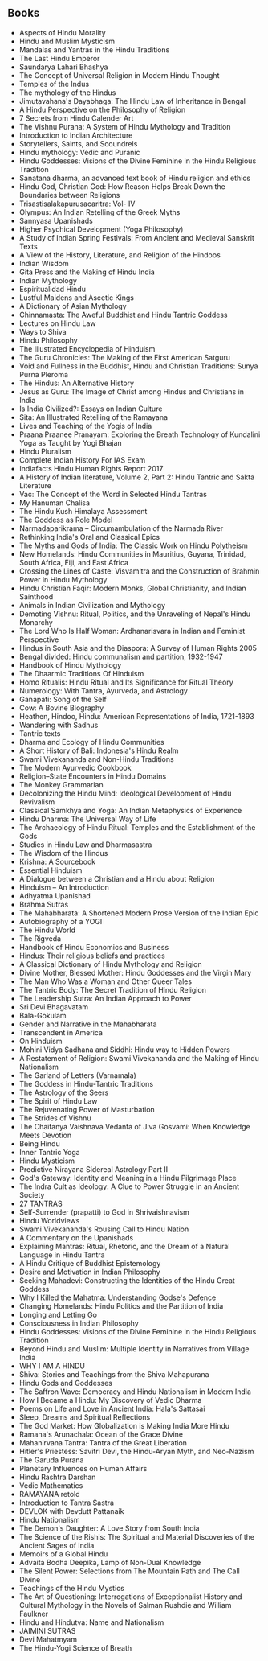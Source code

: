 <h2> Books </h2>
<ul>

                             

 <li><a target="_blank" href="https://github.com/manjunath5496/Hindu-Mythology-Books/blob/master/hind(1).pdf" style="text-decoration:none;">Aspects of Hindu Morality</a></li>

 <li><a target="_blank" href="https://github.com/manjunath5496/Hindu-Mythology-Books/blob/master/hind(2).pdf" style="text-decoration:none;">Hindu and Muslim Mysticism</a></li>

<li><a target="_blank" href="https://github.com/manjunath5496/Hindu-Mythology-Books/blob/master/hind(3).pdf" style="text-decoration:none;">Mandalas and Yantras in the Hindu Traditions</a></li>
 <li><a target="_blank" href="https://github.com/manjunath5496/Hindu-Mythology-Books/blob/master/hind(4).pdf" style="text-decoration:none;">The Last Hindu Emperor</a></li>                              
<li><a target="_blank" href="https://github.com/manjunath5496/Hindu-Mythology-Books/blob/master/hind(5).pdf" style="text-decoration:none;">Saundarya Lahari Bhashya</a></li>
<li><a target="_blank" href="https://github.com/manjunath5496/Hindu-Mythology-Books/blob/master/hind(6).pdf" style="text-decoration:none;">The Concept of Universal Religion
in Modern Hindu Thought</a></li>
 <li><a target="_blank" href="https://github.com/manjunath5496/Hindu-Mythology-Books/blob/master/hind(7).pdf" style="text-decoration:none;">Temples of the Indus </a></li>

 <li><a target="_blank" href="https://github.com/manjunath5496/Hindu-Mythology-Books/blob/master/hind(8).pdf" style="text-decoration:none;"> The mythology of the Hindus </a></li>
   <li><a target="_blank" href="https://github.com/manjunath5496/Hindu-Mythology-Books/blob/master/hind(9).pdf" style="text-decoration:none;">Jimutavahana's Dayabhaga: The Hindu Law of Inheritance in Bengal</a></li>
  
   
 <li><a target="_blank" href="https://github.com/manjunath5496/Hindu-Mythology-Books/blob/master/hind(10).pdf" style="text-decoration:none;">A Hindu Perspective on the Philosophy of Religion</a></li>                              
<li><a target="_blank" href="https://github.com/manjunath5496/Hindu-Mythology-Books/blob/master/hind(11).pdf" style="text-decoration:none;">7 Secrets from Hindu Calender Art</a></li>
<li><a target="_blank" href="https://github.com/manjunath5496/Hindu-Mythology-Books/blob/master/hind(12).pdf" style="text-decoration:none;">The Vishnu Purana: A System of Hindu Mythology and Tradition</a></li>
<li><a target="_blank" href="https://github.com/manjunath5496/Hindu-Mythology-Books/blob/master/hind(13).pdf" style="text-decoration:none;">Introduction to Indian Architecture</a></li>

<li><a target="_blank" href="https://github.com/manjunath5496/Hindu-Mythology-Books/blob/master/hind(14).pdf" style="text-decoration:none;">Storytellers, Saints, and Scoundrels</a></li>
                              
<li><a target="_blank" href="https://github.com/manjunath5496/Hindu-Mythology-Books/blob/master/hind(15).pdf" style="text-decoration:none;">Hindu mythology: Vedic and Puranic</a></li>

<li><a target="_blank" href="https://github.com/manjunath5496/Hindu-Mythology-Books/blob/master/hind(16).pdf" style="text-decoration:none;">Hindu Goddesses: Visions of the Divine Feminine in the Hindu Religious Tradition</a></li>

  <li><a target="_blank" href="https://github.com/manjunath5496/Hindu-Mythology-Books/blob/master/hind(17).pdf" style="text-decoration:none;">Sanatana dharma, an advanced text book of Hindu religion and ethics</a></li>   
  
<li><a target="_blank" href="https://github.com/manjunath5496/Hindu-Mythology-Books/blob/master/hind(18).pdf" style="text-decoration:none;">Hindu God, Christian God: How Reason Helps Break Down the Boundaries between Religions</a></li> 

  
<li><a target="_blank" href="https://github.com/manjunath5496/Hindu-Mythology-Books/blob/master/hind(19).pdf" style="text-decoration:none;">Trisastisalakapurusacaritra: Vol- IV</a></li> 

<li><a target="_blank" href="https://github.com/manjunath5496/Hindu-Mythology-Books/blob/master/hind(20).pdf" style="text-decoration:none;">Olympus: An Indian Retelling of the Greek Myths</a></li>

<li><a target="_blank" href="https://github.com/manjunath5496/Hindu-Mythology-Books/blob/master/hind(21).pdf" style="text-decoration:none;">Sannyasa Upanishads</a></li>
<li><a target="_blank" href="https://github.com/manjunath5496/Hindu-Mythology-Books/blob/master/hind(22).pdf" style="text-decoration:none;">Higher Psychical Development (Yoga Philosophy)</a></li> 
 <li><a target="_blank" href="https://github.com/manjunath5496/Hindu-Mythology-Books/blob/master/hind(23).pdf" style="text-decoration:none;">A Study of Indian Spring Festivals:  From Ancient and Medieval Sanskrit Texts</a></li> 
 

   <li><a target="_blank" href="https://github.com/manjunath5496/Hindu-Mythology-Books/blob/master/hind(24).pdf" style="text-decoration:none;">A View of the History, Literature,
and Religion of the Hindoos</a></li>
 
   <li><a target="_blank" href="https://github.com/manjunath5496/Hindu-Mythology-Books/blob/master/hind(25).pdf" style="text-decoration:none;">Indian Wisdom</a></li>                              
 <li><a target="_blank" href="https://github.com/manjunath5496/Hindu-Mythology-Books/blob/master/hind(26).pdf" style="text-decoration:none;">Gita Press and the Making of Hindu India </a></li>
 <li><a target="_blank" href="https://github.com/manjunath5496/Hindu-Mythology-Books/blob/master/hind(27).pdf" style="text-decoration:none;">Indian Mythology</a></li>
   
 
   <li><a target="_blank" href="https://github.com/manjunath5496/Hindu-Mythology-Books/blob/master/hind(28).pdf" style="text-decoration:none;">Espiritualidad Hindu</a></li>
 
   <li><a target="_blank" href="https://github.com/manjunath5496/Hindu-Mythology-Books/blob/master/hind(29).pdf" style="text-decoration:none;">Lustful Maidens and Ascetic Kings</a></li>                              

  <li><a target="_blank" href="https://github.com/manjunath5496/Hindu-Mythology-Books/blob/master/hind(30).pdf" style="text-decoration:none;">A Dictionary of Asian Mythology</a></li>
 
   <li><a target="_blank" href="https://github.com/manjunath5496/Hindu-Mythology-Books/blob/master/hind(31).pdf" style="text-decoration:none;">Chinnamasta: The Aweful Buddhist and Hindu Tantric Goddess</a></li> 
    <li><a target="_blank" href="https://github.com/manjunath5496/Hindu-Mythology-Books/blob/master/hind(32).pdf" style="text-decoration:none;">Lectures on Hindu Law </a></li> 

   <li><a target="_blank" href="https://github.com/manjunath5496/Hindu-Mythology-Books/blob/master/hind(33).pdf" style="text-decoration:none;">Ways to Shiva</a></li>                              

  <li><a target="_blank" href="https://github.com/manjunath5496/Hindu-Mythology-Books/blob/master/hind(34).pdf" style="text-decoration:none;">Hindu Philosophy</a></li> 
 
  <li><a target="_blank" href="https://github.com/manjunath5496/Hindu-Mythology-Books/blob/master/hind(35).pdf" style="text-decoration:none;">The Illustrated Encyclopedia
of Hinduism</a></li> 

  <li><a target="_blank" href="https://github.com/manjunath5496/Hindu-Mythology-Books/blob/master/hind(36).pdf" style="text-decoration:none;">The Guru Chronicles: The Making of the First American Satguru</a></li> 
 
<li><a target="_blank" href="https://github.com/manjunath5496/Hindu-Mythology-Books/blob/master/hind(37).pdf" style="text-decoration:none;">Void and Fullness in the Buddhist, Hindu and Christian Traditions: Sunya Purna Pleroma</a></li>
 <li><a target="_blank" href="https://github.com/manjunath5496/Hindu-Mythology-Books/blob/master/hind(38).pdf" style="text-decoration:none;">The Hindus: An Alternative History</a></li>
<li><a target="_blank" href="https://github.com/manjunath5496/Hindu-Mythology-Books/blob/master/hind(39).pdf" style="text-decoration:none;">Jesus as Guru: The Image of Christ among Hindus and Christians in India</a></li>
 <li><a target="_blank" href="https://github.com/manjunath5496/Hindu-Mythology-Books/blob/master/hind(40).pdf" style="text-decoration:none;">Is India Civilized?: Essays on Indian Culture</a></li>                              
<li><a target="_blank" href="https://github.com/manjunath5496/Hindu-Mythology-Books/blob/master/hind(41).pdf" style="text-decoration:none;">Sita: An Illustrated Retelling of the Ramayana</a></li>
<li><a target="_blank" href="https://github.com/manjunath5496/Hindu-Mythology-Books/blob/master/hind(42).pdf" style="text-decoration:none;">Lives and Teaching of the Yogis of India</a></li>
 
  <li><a target="_blank" href="https://github.com/manjunath5496/Hindu-Mythology-Books/blob/master/hind(43).pdf" style="text-decoration:none;">Praana Praanee Pranayam: Exploring the Breath Technology of Kundalini Yoga as Taught by Yogi Bhajan</a></li>
 <li><a target="_blank" href="https://github.com/manjunath5496/Hindu-Mythology-Books/blob/master/hind(44).pdf" style="text-decoration:none;">Hindu Pluralism </a></li>
   <li><a target="_blank" href="https://github.com/manjunath5496/Hindu-Mythology-Books/blob/master/hind(45).pdf" style="text-decoration:none;">Complete Indian History For IAS Exam</a></li>  
   
<li><a target="_blank" href="https://github.com/manjunath5496/Hindu-Mythology-Books/blob/master/hind(46).pdf" style="text-decoration:none;">Indiafacts Hindu Human Rights Report 2017</a></li> 
                             
<li><a target="_blank" href="https://github.com/manjunath5496/Hindu-Mythology-Books/blob/master/hind(47).pdf" style="text-decoration:none;">A History of Indian literature, Volume 2, Part 2: Hindu Tantric and Sakta Literature</a></li>
<li><a target="_blank" href="https://github.com/manjunath5496/Hindu-Mythology-Books/blob/master/hind(48).pdf" style="text-decoration:none;">Vac: The Concept of the Word in Selected Hindu Tantras </a></li>

<li><a target="_blank" href="https://github.com/manjunath5496/Hindu-Mythology-Books/blob/master/hind(49).pdf" style="text-decoration:none;">My Hanuman Chalisa </a></li>
                              
<li><a target="_blank" href="https://github.com/manjunath5496/Hindu-Mythology-Books/blob/master/hind(50).pdf" style="text-decoration:none;">The Hindu Kush Himalaya Assessment</a></li>
<li><a target="_blank" href="https://github.com/manjunath5496/Hindu-Mythology-Books/blob/master/hind(51).pdf" style="text-decoration:none;">The Goddess as Role Model</a></li>
<li><a target="_blank" href="https://github.com/manjunath5496/Hindu-Mythology-Books/blob/master/hind(52).pdf" style="text-decoration:none;">Narmadaparikrama – Circumambulation of the Narmada River</a></li>

<li><a target="_blank" href="https://github.com/manjunath5496/Hindu-Mythology-Books/blob/master/hind(53).pdf" style="text-decoration:none;">Rethinking India's Oral
and Classical Epics </a></li>
 
<li><a target="_blank" href="https://github.com/manjunath5496/Hindu-Mythology-Books/blob/master/hind(54).pdf" style="text-decoration:none;">The Myths and Gods of India: The Classic Work on Hindu Polytheism  </a></li>

<li><a target="_blank" href="https://github.com/manjunath5496/Hindu-Mythology-Books/blob/master/hind(55).pdf" style="text-decoration:none;">New Homelands: Hindu Communities in Mauritius, Guyana, Trinidad, South Africa, Fiji, and East Africa</a></li>
 
  <li><a target="_blank" href="https://github.com/manjunath5496/Hindu-Mythology-Books/blob/master/hind(56).pdf" style="text-decoration:none;">Crossing the Lines of Caste: Visvamitra and the Construction of Brahmin Power in Hindu Mythology </a></li>                              

  <li><a target="_blank" href="https://github.com/manjunath5496/Hindu-Mythology-Books/blob/master/hind(57).pdf" style="text-decoration:none;">Hindu Christian Faqir: Modern Monks, Global Christianity, and Indian Sainthood </a></li>
 
   <li><a target="_blank" href="https://github.com/manjunath5496/Hindu-Mythology-Books/blob/master/hind(58).pdf" style="text-decoration:none;">Animals in Indian Civilization and Mythology</a></li>
    <li><a target="_blank" href="https://github.com/manjunath5496/Hindu-Mythology-Books/blob/master/hind(59).pdf" style="text-decoration:none;">Demoting Vishnu: Ritual, Politics, and the Unraveling of Nepal's Hindu Monarchy</a></li>
 
  <li><a target="_blank" href="https://github.com/manjunath5496/Hindu-Mythology-Books/blob/master/hind(60).pdf" style="text-decoration:none;">The Lord Who Is Half Woman: Ardhanarisvara in Indian and Feminist Perspective </a></li>
 
   <li><a target="_blank" href="https://github.com/manjunath5496/Hindu-Mythology-Books/blob/master/hind(61).pdf" style="text-decoration:none;">Hindus in South Asia and the Diaspora: A Survey of Human Rights 2005</a></li>
 
   <li><a target="_blank" href="https://github.com/manjunath5496/Hindu-Mythology-Books/blob/master/hind(62).pdf" style="text-decoration:none;">Bengal divided: Hindu communalism and partition, 1932-1947</a></li>
 
   <li><a target="_blank" href="https://github.com/manjunath5496/Hindu-Mythology-Books/blob/master/hind(63).pdf" style="text-decoration:none;">Handbook of Hindu Mythology</a></li>                              

  <li><a target="_blank" href="https://github.com/manjunath5496/Hindu-Mythology-Books/blob/master/hind(64).pdf" style="text-decoration:none;">The Dhaarmic Traditions
Of Hinduism</a></li>
 
   <li><a target="_blank" href="https://github.com/manjunath5496/Hindu-Mythology-Books/blob/master/hind(65).pdf" style="text-decoration:none;">Homo Ritualis: Hindu Ritual and Its Significance for Ritual Theory </a></li> 

   <li><a target="_blank" href="https://github.com/manjunath5496/Hindu-Mythology-Books/blob/master/hind(66).pdf" style="text-decoration:none;">Numerology: With Tantra, Ayurveda, and Astrology </a></li> 
 
   <li><a target="_blank" href="https://github.com/manjunath5496/Hindu-Mythology-Books/blob/master/hind(67).pdf" style="text-decoration:none;">Ganapati: Song of the Self </a></li>                              

  <li><a target="_blank" href="https://github.com/manjunath5496/Hindu-Mythology-Books/blob/master/hind(68).pdf" style="text-decoration:none;">Cow: A Bovine Biography</a></li> 
 
  
   <li><a target="_blank" href="https://github.com/manjunath5496/Hindu-Mythology-Books/blob/master/hind(69).pdf" style="text-decoration:none;">Heathen, Hindoo, Hindu: American Representations of India, 1721-1893</a></li>                              

  <li><a target="_blank" href="https://github.com/manjunath5496/Hindu-Mythology-Books/blob/master/hind(70).pdf" style="text-decoration:none;">Wandering with Sadhus</a></li> 
  
 
 <li><a target="_blank" href="https://github.com/manjunath5496/Hindu-Mythology-Books/blob/master/hind(71).pdf" style="text-decoration:none;">Tantric texts</a></li>
 
 <li><a target="_blank" href="https://github.com/manjunath5496/Hindu-Mythology-Books/blob/master/hind(72).pdf" style="text-decoration:none;">Dharma and Ecology of
Hindu Communities</a></li> 
 
 
 <li><a target="_blank" href="https://github.com/manjunath5496/Hindu-Mythology-Books/blob/master/hind(73).pdf" style="text-decoration:none;">A Short History of Bali: Indonesia's Hindu Realm</a></li>
  <li><a target="_blank" href="https://github.com/manjunath5496/Hindu-Mythology-Books/blob/master/hind(74).pdf" style="text-decoration:none;"> Swami Vivekananda and
Non-Hindu Traditions</a></li>
    <li><a target="_blank" href="https://github.com/manjunath5496/Hindu-Mythology-Books/blob/master/hind(75).pdf" style="text-decoration:none;">The Modern Ayurvedic Cookbook</a></li>                        
<li><a target="_blank" href="https://github.com/manjunath5496/Hindu-Mythology-Books/blob/master/hind(76).pdf" style="text-decoration:none;">Religion–State Encounters in Hindu Domains</a></li>

 <li><a target="_blank" href="https://github.com/manjunath5496/Hindu-Mythology-Books/blob/master/hind(77).pdf" style="text-decoration:none;"> The Monkey Grammarian</a></li> 
 
 
 <li><a target="_blank" href="https://github.com/manjunath5496/Hindu-Mythology-Books/blob/master/hind(78).pdf" style="text-decoration:none;">Decolonizing the Hindu Mind:
Ideological Development of Hindu Revivalism</a></li>
  <li><a target="_blank" href="https://github.com/manjunath5496/Hindu-Mythology-Books/blob/master/hind(79).pdf" style="text-decoration:none;">Classical Samkhya and Yoga: An Indian Metaphysics of Experience </a></li>


 <li><a target="_blank" href="https://github.com/manjunath5496/Hindu-Mythology-Books/blob/master/hind(80).pdf" style="text-decoration:none;">Hindu Dharma: The Universal Way of Life</a></li> 
 
 
 <li><a target="_blank" href="https://github.com/manjunath5496/Hindu-Mythology-Books/blob/master/hind(81).pdf" style="text-decoration:none;">The Archaeology of Hindu Ritual: Temples and the Establishment of the Gods</a></li>
  <li><a target="_blank" href="https://github.com/manjunath5496/Hindu-Mythology-Books/blob/master/hind(82).pdf" style="text-decoration:none;"> Studies in Hindu Law and Dharmasastra</a></li>

 <li><a target="_blank" href="https://github.com/manjunath5496/Hindu-Mythology-Books/blob/master/hind(83).pdf" style="text-decoration:none;">The Wisdom of the Hindus</a></li>
  <li><a target="_blank" href="https://github.com/manjunath5496/Hindu-Mythology-Books/blob/master/hind(84).pdf" style="text-decoration:none;">Krishna: A Sourcebook</a></li>

 <li><a target="_blank" href="https://github.com/manjunath5496/Hindu-Mythology-Books/blob/master/hind(85).pdf" style="text-decoration:none;">Essential Hinduism</a></li>
  <li><a target="_blank" href="https://github.com/manjunath5496/Hindu-Mythology-Books/blob/master/hind(86).pdf" style="text-decoration:none;">A Dialogue between a Christian and a Hindu about Religion</a></li>

 <li><a target="_blank" href="https://github.com/manjunath5496/Hindu-Mythology-Books/blob/master/hind(87).pdf" style="text-decoration:none;">Hinduism – An Introduction</a></li>
  <li><a target="_blank" href="https://github.com/manjunath5496/Hindu-Mythology-Books/blob/master/hind(88).pdf" style="text-decoration:none;">Adhyatma Upanishad</a></li>
  <li><a target="_blank" href="https://github.com/manjunath5496/Hindu-Mythology-Books/blob/master/hind(89).pdf" style="text-decoration:none;"> Brahma Sutras</a></li>
  
  
  <li><a target="_blank" href="https://github.com/manjunath5496/Hindu-Mythology-Books/blob/master/hind(90).pdf" style="text-decoration:none;">The Mahabharata: A Shortened Modern Prose Version of the Indian Epic</a></li>
  <li><a target="_blank" href="https://github.com/manjunath5496/Hindu-Mythology-Books/blob/master/hind(91).pdf" style="text-decoration:none;"> Autobiography of a YOGI</a></li>

 <li><a target="_blank" href="https://github.com/manjunath5496/Hindu-Mythology-Books/blob/master/hind(92).pdf" style="text-decoration:none;">The Hindu World</a></li>
  <li><a target="_blank" href="https://github.com/manjunath5496/Hindu-Mythology-Books/blob/master/hind(93).pdf" style="text-decoration:none;"> The Rigveda</a></li>
  <li><a target="_blank" href="https://github.com/manjunath5496/Hindu-Mythology-Books/blob/master/hind(94).pdf" style="text-decoration:none;">Handbook of Hindu Economics and Business</a></li> 
  
   <li><a target="_blank" href="https://github.com/manjunath5496/Hindu-Mythology-Books/blob/master/hind(95).pdf" style="text-decoration:none;">Hindus: Their religious beliefs and practices</a></li>  
  
<li><a target="_blank" href="https://github.com/manjunath5496/Hindu-Mythology-Books/blob/master/hind(96).pdf" style="text-decoration:none;">A Classical Dictionary of Hindu Mythology and Religion </a></li> 
  
  
<li><a target="_blank" href="https://github.com/manjunath5496/Hindu-Mythology-Books/blob/master/hind(97).pdf" style="text-decoration:none;">Divine Mother, Blessed Mother: Hindu Goddesses and the Virgin Mary</a></li>


 <li><a target="_blank" href="https://github.com/manjunath5496/Hindu-Mythology-Books/blob/master/hind(98).pdf" style="text-decoration:none;">The Man Who Was a Woman and Other Queer Tales </a></li> 
  
   <li><a target="_blank" href="https://github.com/manjunath5496/Hindu-Mythology-Books/blob/master/hind(99).pdf" style="text-decoration:none;">The Tantric Body: The Secret Tradition of Hindu Religion</a></li>  
  
<li><a target="_blank" href="https://github.com/manjunath5496/Hindu-Mythology-Books/blob/master/hind(100).pdf" style="text-decoration:none;">The Leadership Sutra: An Indian Approach to Power</a></li>  
  
 <li><a target="_blank" href="https://github.com/manjunath5496/Hindu-Mythology-Books/blob/master/hind(101).pdf" style="text-decoration:none;">Sri Devi Bhagavatam</a></li> 
  
   <li><a target="_blank" href="https://github.com/manjunath5496/Hindu-Mythology-Books/blob/master/hind(102).pdf" style="text-decoration:none;">Bala-Gokulam</a></li> 
  
   
 <li><a target="_blank" href="https://github.com/manjunath5496/Hindu-Mythology-Books/blob/master/hind(103).pdf" style="text-decoration:none;">Gender and Narrative in the Mahabharata</a></li> 
  
   <li><a target="_blank" href="https://github.com/manjunath5496/Hindu-Mythology-Books/blob/master/hind(104).pdf" style="text-decoration:none;">Transcendent in America</a></li>  
   
 <li><a target="_blank" href="https://github.com/manjunath5496/Hindu-Mythology-Books/blob/master/hind(105).pdf" style="text-decoration:none;">On Hinduism </a></li> 
 
<li><a target="_blank" href="https://github.com/manjunath5496/Hindu-Mythology-Books/blob/master/hind(106).pdf" style="text-decoration:none;">Mohini Vidya Sadhana and Siddhi: Hindu way to Hidden Powers</a></li> 
  
   <li><a target="_blank" href="https://github.com/manjunath5496/Hindu-Mythology-Books/blob/master/hind(107).pdf" style="text-decoration:none;">A Restatement of Religion: Swami Vivekananda and the Making of Hindu Nationalism</a></li> 
  
   
 <li><a target="_blank" href="https://github.com/manjunath5496/Hindu-Mythology-Books/blob/master/hind(108).pdf" style="text-decoration:none;">The Garland of Letters (Varnamala)</a></li> 
  
   <li><a target="_blank" href="https://github.com/manjunath5496/Hindu-Mythology-Books/blob/master/hind(109).pdf" style="text-decoration:none;">The Goddess in Hindu-Tantric
Traditions</a></li>  
   
 <li><a target="_blank" href="https://github.com/manjunath5496/Hindu-Mythology-Books/blob/master/hind(110).pdf" style="text-decoration:none;">The Astrology of the Seers</a></li>  
   
<li><a target="_blank" href="https://github.com/manjunath5496/Hindu-Mythology-Books/blob/master/hind(111).pdf" style="text-decoration:none;">The Spirit of Hindu Law</a></li> 
  
   
 <li><a target="_blank" href="https://github.com/manjunath5496/Hindu-Mythology-Books/blob/master/hind(112).pdf" style="text-decoration:none;">The Rejuvenating Power of Masturbation</a></li> 
  
   <li><a target="_blank" href="https://github.com/manjunath5496/Hindu-Mythology-Books/blob/master/hind(113).pdf" style="text-decoration:none;">The Strides of Vishnu</a></li>  
   
<li><a target="_blank" href="https://github.com/manjunath5496/Hindu-Mythology-Books/blob/master/hind(114).pdf" style="text-decoration:none;">The Chaitanya Vaishnava Vedanta of Jiva Gosvami: When Knowledge Meets Devotion</a></li>
 <li><a target="_blank" href="https://github.com/manjunath5496/Hindu-Mythology-Books/blob/master/hind(115).pdf" style="text-decoration:none;">Being Hindu</a></li>  
   
 <li><a target="_blank" href="https://github.com/manjunath5496/Hindu-Mythology-Books/blob/master/hind(116).pdf" style="text-decoration:none;">Inner Tantric Yoga</a></li>   
   
   <li><a target="_blank" href="https://github.com/manjunath5496/Hindu-Mythology-Books/blob/master/hind(117).pdf" style="text-decoration:none;">Hindu Mysticism</a></li>  
   
   <li><a target="_blank" href="https://github.com/manjunath5496/Hindu-Mythology-Books/blob/master/hind(118).pdf" style="text-decoration:none;">Predictive Nirayana Sidereal Astrology Part II</a></li>  
   
<li><a target="_blank" href="https://github.com/manjunath5496/Hindu-Mythology-Books/blob/master/hind(119).pdf" style="text-decoration:none;">God's Gateway: Identity and Meaning in a Hindu Pilgrimage Place</a></li>
 <li><a target="_blank" href="https://github.com/manjunath5496/Hindu-Mythology-Books/blob/master/hind(120).pdf" style="text-decoration:none;">The Indra Cult as Ideology:
A Clue to Power Struggle in an Ancient Society</a></li>  
   
 <li><a target="_blank" href="https://github.com/manjunath5496/Hindu-Mythology-Books/blob/master/hind(121).pdf" style="text-decoration:none;">27 TANTRAS</a></li>   
   
   <li><a target="_blank" href="https://github.com/manjunath5496/Hindu-Mythology-Books/blob/master/hind(122).pdf" style="text-decoration:none;">Self-Surrender (prapatti) to God in Shrivaishnavism</a></li>  
   
<li><a target="_blank" href="https://github.com/manjunath5496/Hindu-Mythology-Books/blob/master/hind(123).pdf" style="text-decoration:none;">Hindu Worldviews</a></li> 
    
   <li><a target="_blank" href="https://github.com/manjunath5496/Hindu-Mythology-Books/blob/master/hind(124).pdf" style="text-decoration:none;">Swami Vivekananda's Rousing Call to Hindu Nation</a></li>  
   
<li><a target="_blank" href="https://github.com/manjunath5496/Hindu-Mythology-Books/blob/master/hind(125).pdf" style="text-decoration:none;">A Commentary on the Upanishads</a></li> 
 
<li><a target="_blank" href="https://github.com/manjunath5496/Hindu-Mythology-Books/blob/master/hind(126).pdf" style="text-decoration:none;"> Explaining Mantras: Ritual, Rhetoric, and the Dream of a Natural Language in Hindu Tantra</a></li>  
   
<li><a target="_blank" href="https://github.com/manjunath5496/Hindu-Mythology-Books/blob/master/hind(127).pdf" style="text-decoration:none;">A Hindu Critique of Buddhist Epistemology</a></li> 
    
   <li><a target="_blank" href="https://github.com/manjunath5496/Hindu-Mythology-Books/blob/master/hind(128).pdf" style="text-decoration:none;">Desire and Motivation in
Indian Philosophy </a></li>  
   
<li><a target="_blank" href="https://github.com/manjunath5496/Hindu-Mythology-Books/blob/master/hind(129).pdf" style="text-decoration:none;">Seeking Mahadevi: Constructing the Identities of the Hindu Great Goddess</a></li> 
 
 <li><a target="_blank" href="https://github.com/manjunath5496/Hindu-Mythology-Books/blob/master/hind(130).pdf" style="text-decoration:none;">Why I Killed the Mahatma: Understanding Godse's Defence</a></li> 
 
 
 <li><a target="_blank" href="https://github.com/manjunath5496/Hindu-Mythology-Books/blob/master/hind(131).pdf" style="text-decoration:none;">Changing Homelands: Hindu Politics and the Partition of India</a></li>
 <li><a target="_blank" href="https://github.com/manjunath5496/Hindu-Mythology-Books/blob/master/hind(132).pdf" style="text-decoration:none;">Longing and Letting Go</a></li>  
   
 <li><a target="_blank" href="https://github.com/manjunath5496/Hindu-Mythology-Books/blob/master/hind(133).pdf" style="text-decoration:none;">Consciousness in Indian Philosophy</a></li>   
   
   <li><a target="_blank" href="https://github.com/manjunath5496/Hindu-Mythology-Books/blob/master/hind(134).pdf" style="text-decoration:none;">Hindu Goddesses: Visions of the Divine Feminine in the Hindu Religious Tradition</a></li>  
   
<li><a target="_blank" href="https://github.com/manjunath5496/Hindu-Mythology-Books/blob/master/hind(135).pdf" style="text-decoration:none;">Beyond Hindu and Muslim: Multiple Identity in Narratives from Village India</a></li> 
    
   <li><a target="_blank" href="https://github.com/manjunath5496/Hindu-Mythology-Books/blob/master/hind(136).pdf" style="text-decoration:none;">WHY I AM A HINDU</a></li>  
   
<li><a target="_blank" href="https://github.com/manjunath5496/Hindu-Mythology-Books/blob/master/hind(137).pdf" style="text-decoration:none;">Shiva: Stories and Teachings from the Shiva Mahapurana</a></li> 
 
<li><a target="_blank" href="https://github.com/manjunath5496/Hindu-Mythology-Books/blob/master/hind(138).pdf" style="text-decoration:none;"> Hindu Gods and Goddesses</a></li>  
   
<li><a target="_blank" href="https://github.com/manjunath5496/Hindu-Mythology-Books/blob/master/hind(139).pdf" style="text-decoration:none;">The Saffron Wave: Democracy and Hindu Nationalism in Modern India</a></li> 
    
   <li><a target="_blank" href="https://github.com/manjunath5496/Hindu-Mythology-Books/blob/master/hind(140).pdf" style="text-decoration:none;">How I Became a Hindu: My Discovery of Vedic Dharma</a></li>  
   
<li><a target="_blank" href="https://github.com/manjunath5496/Hindu-Mythology-Books/blob/master/hind(141).pdf" style="text-decoration:none;">Poems on Life and Love in Ancient India: Hala's Sattasai</a></li> 
 
 <li><a target="_blank" href="https://github.com/manjunath5496/Hindu-Mythology-Books/blob/master/hind(142).pdf" style="text-decoration:none;">Sleep, Dreams and Spiritual Reflections</a></li> 

<li><a target="_blank" href="https://github.com/manjunath5496/Hindu-Mythology-Books/blob/master/hind(143).pdf" style="text-decoration:none;">The God Market: How Globalization is Making India More Hindu </a></li>  
   
<li><a target="_blank" href="https://github.com/manjunath5496/Hindu-Mythology-Books/blob/master/hind(144).pdf" style="text-decoration:none;">Ramana's Arunachala: Ocean of the Grace Divine</a></li> 
 
 <li><a target="_blank" href="https://github.com/manjunath5496/Hindu-Mythology-Books/blob/master/hind(145).pdf" style="text-decoration:none;">Mahanirvana Tantra: Tantra of the Great Liberation</a></li> 
 
 
 <li><a target="_blank" href="https://github.com/manjunath5496/Hindu-Mythology-Books/blob/master/hind(146).pdf" style="text-decoration:none;">Hitler's Priestess: Savitri Devi, the Hindu-Aryan Myth, and Neo-Nazism</a></li>
 <li><a target="_blank" href="https://github.com/manjunath5496/Hindu-Mythology-Books/blob/master/hind(147).pdf" style="text-decoration:none;">The Garuda Purana</a></li>  
   
 <li><a target="_blank" href="https://github.com/manjunath5496/Hindu-Mythology-Books/blob/master/hind(148).pdf" style="text-decoration:none;">Planetary Influences on Human Affairs</a></li>   
   
   <li><a target="_blank" href="https://github.com/manjunath5496/Hindu-Mythology-Books/blob/master/hind(149).pdf" style="text-decoration:none;">Hindu Rashtra Darshan</a></li>  
   
<li><a target="_blank" href="https://github.com/manjunath5496/Hindu-Mythology-Books/blob/master/hind(150).pdf" style="text-decoration:none;">Vedic Mathematics</a></li> 
    
   <li><a target="_blank" href="https://github.com/manjunath5496/Hindu-Mythology-Books/blob/master/hind(151).pdf" style="text-decoration:none;">RAMAYANA retold</a></li>  
   
<li><a target="_blank" href="https://github.com/manjunath5496/Hindu-Mythology-Books/blob/master/hind(152).pdf" style="text-decoration:none;">Introduction to Tantra Sastra</a></li> 
 
<li><a target="_blank" href="https://github.com/manjunath5496/Hindu-Mythology-Books/blob/master/hind(153).pdf" style="text-decoration:none;"> DEVLOK with Devdutt Pattanaik</a></li>  
   
<li><a target="_blank" href="https://github.com/manjunath5496/Hindu-Mythology-Books/blob/master/hind(154).pdf" style="text-decoration:none;">Hindu Nationalism</a></li> 
    
   <li><a target="_blank" href="https://github.com/manjunath5496/Hindu-Mythology-Books/blob/master/hind(155).pdf" style="text-decoration:none;">The Demon's Daughter: A Love Story from South India</a></li>  
   
<li><a target="_blank" href="https://github.com/manjunath5496/Hindu-Mythology-Books/blob/master/hind(156).pdf" style="text-decoration:none;">The Science of the Rishis: The Spiritual and Material Discoveries of the Ancient Sages of India</a></li> 
 
 <li><a target="_blank" href="https://github.com/manjunath5496/Hindu-Mythology-Books/blob/master/hind(157).pdf" style="text-decoration:none;">Memoirs of a Global Hindu</a></li> 
 <li><a target="_blank" href="https://github.com/manjunath5496/Hindu-Mythology-Books/blob/master/hind(158).pdf" style="text-decoration:none;">Advaita Bodha Deepika, Lamp of Non-Dual Knowledge</a></li> 
    
   <li><a target="_blank" href="https://github.com/manjunath5496/Hindu-Mythology-Books/blob/master/hind(159).pdf" style="text-decoration:none;">The Silent Power: Selections from
The Mountain Path and The Call Divine</a></li>  
   
<li><a target="_blank" href="https://github.com/manjunath5496/Hindu-Mythology-Books/blob/master/hind(160).pdf" style="text-decoration:none;">Teachings of the Hindu Mystics</a></li> 
 
 <li><a target="_blank" href="https://github.com/manjunath5496/Hindu-Mythology-Books/blob/master/hind(161).pdf" style="text-decoration:none;">The Art of Questioning: Interrogations of Exceptionalist History and Cultural Mythology in the Novels of Salman Rushdie and William Faulkner</a></li> 
 
 
  <li><a target="_blank" href="https://github.com/manjunath5496/Hindu-Mythology-Books/blob/master/hind(162).pdf" style="text-decoration:none;">Hindu and Hindutva: Name and Nationalism</a></li> 
 <li><a target="_blank" href="https://github.com/manjunath5496/Hindu-Mythology-Books/blob/master/hind(163).pdf" style="text-decoration:none;">JAIMINI SUTRAS</a></li> 
    
   <li><a target="_blank" href="https://github.com/manjunath5496/Hindu-Mythology-Books/blob/master/hind(164).pdf" style="text-decoration:none;">Devi Mahatmyam</a></li>  
   
<li><a target="_blank" href="https://github.com/manjunath5496/Hindu-Mythology-Books/blob/master/hind(165).pdf" style="text-decoration:none;">The Hindu-Yogi Science of Breath</a></li> 
 

 
 </ul>
